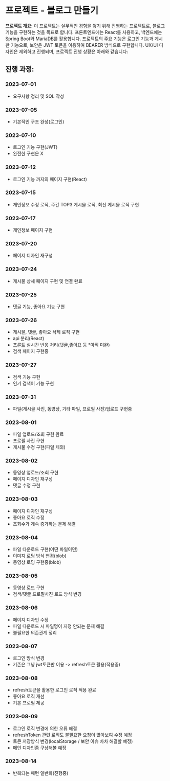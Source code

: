 # 프로젝트 - 블로그 만들기

**프로젝트 개요:**
이 프로젝트는 실무적인 경험을 쌓기 위해 진행하는 프로젝트로, 블로그 기능을 구현하는 것을 목표로 합니다. 프론트엔드에는 React를 사용하고, 백엔드에는 Spring Boot와 MariaDB를 활용합니다. 프로젝트의 주요 기능은 로그인 기능과 게시판 기능으로, 보안은 JWT 토큰을 이용하여 BEARER 방식으로 구현합니다. UX/UI 디자인은 제외하고 진행되며, 프로젝트 진행 상황은 아래와 같습니다:

## 진행 과정:

### 2023-07-01
- 요구사항 정리 및 SQL 작성

### 2023-07-05
- 기본적인 구조 완성(로그인)

### 2023-07-10
- 로그인 기능 구현(JWT)
- 완전한 구현은 X

### 2023-07-12
- 로그인 기능 까지의 페이지 구현(React)

### 2023-07-15
- 개인정보 수정 로직, 주간 TOP3 게시물 로직, 최신 게시물 로직 구현

### 2023-07-17
- 개인정보 페이지 구현

### 2023-07-20
- 페이지 디자인 재구성

### 2023-07-24
- 게시물 상세 페이지 구현 및 연결 완료

### 2023-07-25
- 댓글 기능, 좋아요 기능 구현

### 2023-07-26
- 게시물, 댓글, 좋아요 삭제 로직 구현
- api 분리(React)
- 프론트 실시간 반응 처리(댓글,좋아요 등 *아직 미완)
- 검색 페이지 구현중

### 2023-07-27
- 검색 기능 구현
- 인기 검색어 기능 구현

### 2023-07-31
- 파일(게시글 사진, 동영상, 기타 파일, 프로필 사진)업로드 구현중

### 2023-08-01
- 파일 업로드/조회 구현 완료
- 프로필 사진 구현
- 게시물 수정 구현(파일 제외)

### 2023-08-02
- 동영상 업로드/조회 구현
- 페이지 디자인 재구성
- 댓글 수정 구현

### 2023-08-03
- 페이지 디자인 재구성
- 좋아요 로직 수정
- 조회수가 계속 증가하는 문제 해결

### 2023-08-04
- 파일 다운로드 구현(어떤 파일이던)
- 이미지 로딩 방식 변경(blob)
- 동영상 로딩 구현중(blob)

### 2023-08-05
- 동영상 로드 구현
- 검색/댓글 프로필사진 로드 방식 변경

### 2023-08-06
- 페이지 디자인 수정
- 파일 다운로드 시 파일명이 지정 안되는 문제 해결
- 불필요한 의존관계 정리

### 2023-08-07
- 로그인 방식 변경
- 기존은 그냥 jwt토큰만 이용 -> refresh토큰 활용(적용중)

### 2023-08-08
- refresh토큰을 활용한 로그인 로직 적용 완료
- 좋아요 로직 개선
- 기본 프로필 제공

### 2023-08-09
- 로그인 로직 변경에 의한 오류 해결
- refreshToken 관련 로직도 불필요한 요청이 많아보여 수정 예정
- 토큰 저장방식 변경(localStorage / 보안 이슈 차차 해결할 예정)
- 메인 디자인좀 구상해볼 예정

### 2023-08-14
- 반복되는 패턴 일반화(진행중)
